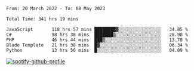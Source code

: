 <!--START_SECTION:waka-->

```text
From: 20 March 2022 - To: 08 May 2023

Total Time: 341 hrs 19 mins

JavaScript       118 hrs 57 mins ████████▓░░░░░░░░░░░░░░░░   34.85 %
C#               98 hrs 38 mins  ███████▒░░░░░░░░░░░░░░░░░   28.90 %
PHP              46 hrs 44 mins  ███▒░░░░░░░░░░░░░░░░░░░░░   13.70 %
Blade Template   21 hrs 38 mins  █▓░░░░░░░░░░░░░░░░░░░░░░░   06.34 %
Python           13 hrs 56 mins  █░░░░░░░░░░░░░░░░░░░░░░░░   04.09 %
```

<!--END_SECTION:waka-->
[![spotify-github-profile](https://spotify-github-profile.vercel.app/api/view?uid=c00zprrvy9xiloa9qnco3hmng&cover_image=true&theme=novatorem&show_offline=false&background_color=121212&bar_color=53b14f&bar_color_cover=false)](https://spotify-github-profile.vercel.app/api/view?uid=c00zprrvy9xiloa9qnco3hmng&redirect=true)
